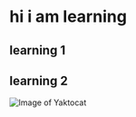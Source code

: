 # hi i am learning 
## learning 1
## learning 2

![Image of Yaktocat](https://octodex.github.com/images/yaktocat.png)
